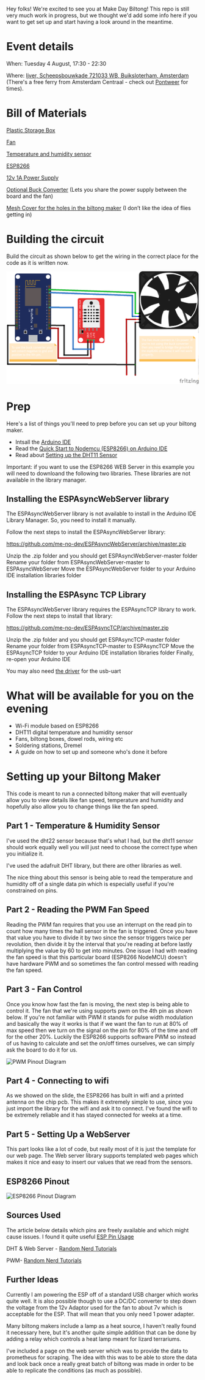 Hey folks! We're excited to see you at Make Day Biltong! This repo is still very much work in progress, but we thought we'd add some info here if you want to get set up and start having a look around in the meantime. 

<h1>Event details</h1>

When: Tuesday 4 August, 17:30 - 22:30

Where: [Ijver, Scheepsbouwkade 721033 WB, Buiksloterham, Amsterdam](https://goo.gl/maps/ofaWGNBrzpnEieyA9) (There's a free ferry from Amsterdam Centraal - check out  [Pontweer](https://pontveer.nl/stops/Centraal%20Station/NDSM) for times). 

<h1>Bill of Materials</h1>

[Plastic Storage Box](https://www.gamma.nl/assortiment/opbergbox-click-45l-incl-deksel/p/B603866)

[Fan](https://www.amazon.nl/ARCTIC-standaard-ventilator-behuizing-configuratie/dp/B002KTVFTE/ref=sr_1_8?__mk_nl_NL=%C3%85M%C3%85%C5%BD%C3%95%C3%91&dchild=1&keywords=4+pin+140mm+fan&qid=1621331012&sr=8-8)

[Temperature and humidity sensor](https://www.amazon.nl/Temperatuur-Vochtigheid-Digitale-Raspberry-Huishoudapparaat/dp/B07TWBW21H/ref=sr_1_17?__mk_nl_NL=%C3%85M%C3%85%C5%BD%C3%95%C3%91&dchild=1&keywords=dht22&qid=1621331030&sr=8-17)

[ESP8266](https://www.amazon.nl/AZDelivery-NodeMCU-Lolin-V3-Development/dp/B06Y1ZPNMS/ref=sr_1_6?__mk_nl_NL=%C3%85M%C3%85%C5%BD%C3%95%C3%91&dchild=1&keywords=esp8266&qid=1621331177&sr=8-6)

[12v 1A Power Supply](https://www.amazon.nl/Dericam-Adapter-security-100V-240V-European/dp/B07PHKHWQG/ref=sr_1_6?__mk_nl_NL=%C3%85M%C3%85%C5%BD%C3%95%C3%91&dchild=1&keywords=12v+power+supply&qid=1621331270&refinements=p_36%3A17170621031&rnid=16365235031&s=electronics&sr=1-6)
 
[Optional Buck Converter](https://www.amazon.nl/HER-XD-45-Mini-360-voeding-LM2596/dp/B076M79TVS/ref=sr_1_1?__mk_nl_NL=%C3%85M%C3%85%C5%BD%C3%95%C3%91&dchild=1&keywords=mini+360&qid=1621331327&sr=8-1)
(Lets you share the power supply between the board and the fan)

[Mesh Cover for the holes in the biltong maker](https://www.amazon.nl/Fashion-Cuttable-Stoffilter-Dustproof-Computer/dp/B08D6D2TR6/ref=sr_1_25?__mk_nl_NL=%C3%85M%C3%85%C5%BD%C3%95%C3%91&dchild=1&keywords=pc+fan+mesh&qid=1621331380&sr=8-25)
(I don’t like the idea of flies getting in)

<h1>Building the circuit</h1>
Build the circuit as shown below to get the wiring in the correct place for the code as it is written now.

![Circuit Design](CircuitDesign.png "Circuit Design")

<h1>Prep</h1>

Here's a list of things you'll need to prep before you can set up your biltong maker. 

- Intsall the [Arduino IDE](https://www.arduino.cc/en/main/software)
- Read the [Quick Start to Nodemcu (ESP8266) on Arduino IDE](https://www.instructables.com/id/Quick-Start-to-Nodemcu-ESP8266-on-Arduino-IDE/)
- Read about [Setting up the DHT11 Sensor](https://randomnerdtutorials.com/complete-guide-for-dht11dht22-humidity-and-temperature-sensor-with-arduino/#:~:text=Open%20your%20Arduino%20IDE%20and,Sensor%E2%80%9D%20in%20the%20search%20box)

Important: if you want to use the ESP8266 WEB Server in this example you will need to downloand the following two libraries. These libraries are not available in the library manager.

<h2>Installing the ESPAsyncWebServer library</h2>
The ESPAsyncWebServer library is not available to install in the Arduino IDE Library Manager. So, you need to install it manually.

Follow the next steps to install the ESPAsyncWebServer library:

https://github.com/me-no-dev/ESPAsyncWebServer/archive/master.zip

Unzip the .zip folder and you should get ESPAsyncWebServer-master folder
Rename your folder from ESPAsyncWebServer-master to ESPAsyncWebServer
Move the ESPAsyncWebServer folder to your Arduino IDE installation libraries folder

<h2>Installing the ESPAsync TCP Library</h2>
The ESPAsyncWebServer library requires the ESPAsyncTCP library to work. Follow the next steps to install that library:

https://github.com/me-no-dev/ESPAsyncTCP/archive/master.zip

Unzip the .zip folder and you should get ESPAsyncTCP-master folder
Rename your folder from ESPAsyncTCP-master to ESPAsyncTCP
Move the ESPAsyncTCP folder to your Arduino IDE installation libraries folder
Finally, re-open your Arduino IDE

You may also need [the driver](https://www.silabs.com/products/development-tools/software/usb-to-uart-bridge-vcp-drivers) for the usb-uart

<h1> What will be available for you on the evening </h1>

- Wi-Fi module based on ESP8266
- DHT11 digital temperature and humidity sensor
- Fans, biltong boxes, dowel rods, wiring etc
- Soldering stations, Dremel
- A guide on how to set up and someone who's done it before

<h1>Setting up your Biltong Maker</h1>

This code is meant to run a connected biltong maker that will eventually allow you to view details like fan speed, temperature and humidity and hopefully also allow you to change things like the fan speed.

<h2>Part 1 - Temperature & Humidity Sensor</h2>

I've used the dht22 sensor because that's what I had, but the dht11 sensor should work equally well you will just need to choose the correct type when you initialize it.

I've used the adafruit DHT library, but there are other libraries as well.

The nice thing about this sensor is being able to read the temperature and humidity off of a single data pin which is especially useful if you're constrained on pins.

<h2>Part 2 - Reading the PWM Fan Speed</h2>

Reading the PWM fan requires that you use an interrupt on the read pin to count how many times the hall sensor in the fan is triggered. Once you have that value you have to divide it by two since the sensor triggers twice per revolution, then divide it by the interval that you're reading at before lastly multiplying the value by 60 to get into minutes. One issue I had with reading the fan speed is that this particular board (ESP8266 NodeMCU) doesn't have hardware PWM and so sometimes the fan control messed with reading the fan speed. 

<h2>Part 3 - Fan Control</h2>

Once you know how fast the fan is moving, the next step is being able to control it. The fan that we're using supports pwm on the 4th pin as shown below. If you're not familiar with PWM it stands for pulse width modulation and basically the way it works is that if we want the fan to run at 80% of max speed then we turn on the signal on the pin for 80% of the time and off for the other 20%. Luckily the ESP8266 supports software PWM so instead of us having to calculate and set the on/off times ourselves, we can simply ask the board to do it for us.

![PWM Pinout Diagram](https://lh3.googleusercontent.com/proxy/r-h8nVbhGZ6Fg-itOAlRXevylxRwdrfFHPfjAOBQx322WMGs2BsKR_D3RN-OnebUr3XsWiT-1daHXMLnssaPjH6-EwPv "PWM Pinout Diagram")

<h2>Part 4 - Connecting to wifi</h2>

As we showed on the slide, the ESP8266 has built in wifi and a printed antenna on the chip pcb. This makes it extremely simple to use, since you just import the library for the wifi and ask it to connect. I've found the wifi to be extremely reliable and it has stayed connected for weeks at a time.

<h2>Part 5 - Setting Up a WebServer</h2>

This part looks like a lot of code, but really most of it is just the template for our web page. The Web server library supports templated web pages which makes it nice and easy to insert our values that we read from the sensors.

<h2>ESP8266 Pinout</h2>

![ESP8266 Pinout Diagram](https://i2.wp.com/randomnerdtutorials.com/wp-content/uploads/2019/05/ESP8266-NodeMCU-kit-12-E-pinout-gpio-pin.png?w=817&ssl=1 "ESP8266 Pinout Diagram")


<h2>Sources Used</h2>

The article below details which pins are freely available and which might cause issues. I found it quite useful
[ESP Pin Usage](https://randomnerdtutorials.com/esp8266-pwm-arduino-ide/)

DHT & Web Server - [Random Nerd Tutorials](https://randomnerdtutorials.com/esp8266-dht11dht22-temperature-and-humidity-web-server-with-arduino-ide/)

PWM- [Random Nerd Tutorials](https://randomnerdtutorials.com/esp8266-pwm-arduino-ide/)

<h2>Further Ideas</h2>

Currently I am powering the ESP off of a standard USB charger which works quite well. It is also possible though to use a DC/DC converter to step down the voltage from the 12v Adaptor used for the fan to about 7v which is acceptable for the ESP. That will mean that you only need 1 power adapter.

Many biltong makers include a lamp as a heat source, I haven't really found it necessary here, but it's another quite simple addition that can be done by adding a relay which controls a heat lamp meant for lizard terrariums.

I've included a page on the web server which was to provide the data to prometheus for scraping. The idea with this was to be able to store the data and look back once a really great batch of biltong was made in order to be able to replicate the conditions (as much as possible).